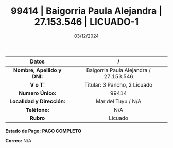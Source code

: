﻿---
title: 99414 | Baigorria Paula Alejandra | 27.153.546 | LICUADO-1
date: 03/12/2024
draft: false
tags: ['mar-del-tuyu', 'titular', 'licuado']
---

|          **Datos**          |  /  |
|:---------------------------:|:---:|
| **Nombre, Apellido y DNI:** | Baigorria Paula Alejandra / 27.153.546 |
|          **V o T:**         | Titular: 3 Pancho, 2 Licuado |
|      **Numero Único:**      | 99414 |
|  **Localidad y Dirección:** | Mar del Tuyu / N/A |
|        **Teléfono:**        | N/A |
|          **Rubro**          | Licuado |

**Estado de Pago:** **PAGO COMPLETO**

**Correo:** N/A

